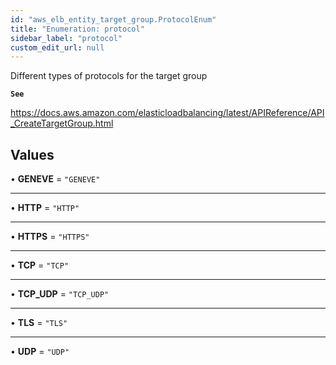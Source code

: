 ```yaml
---
id: "aws_elb_entity_target_group.ProtocolEnum"
title: "Enumeration: protocol"
sidebar_label: "protocol"
custom_edit_url: null
---
```


Different types of protocols for the target group

**`See`**

https://docs.aws.amazon.com/elasticloadbalancing/latest/APIReference/API_CreateTargetGroup.html

## Values

• **GENEVE** = ``"GENEVE"``

___

• **HTTP** = ``"HTTP"``

___

• **HTTPS** = ``"HTTPS"``

___

• **TCP** = ``"TCP"``

___

• **TCP\_UDP** = ``"TCP_UDP"``

___

• **TLS** = ``"TLS"``

___

• **UDP** = ``"UDP"``
